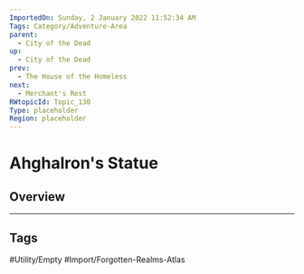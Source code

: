 ```yaml
---
ImportedOn: Sunday, 2 January 2022 11:52:34 AM
Tags: Category/Adventure-Area
parent:
  - City of the Dead
up:
  - City of the Dead
prev:
  - The House of the Homeless
next:
  - Merchant's Rest
RWtopicId: Topic_130
Type: placeholder
Region: placeholder
---
```

# Ahghalron's Statue
## Overview

---
## Tags
#Utility/Empty #Import/Forgotten-Realms-Atlas

